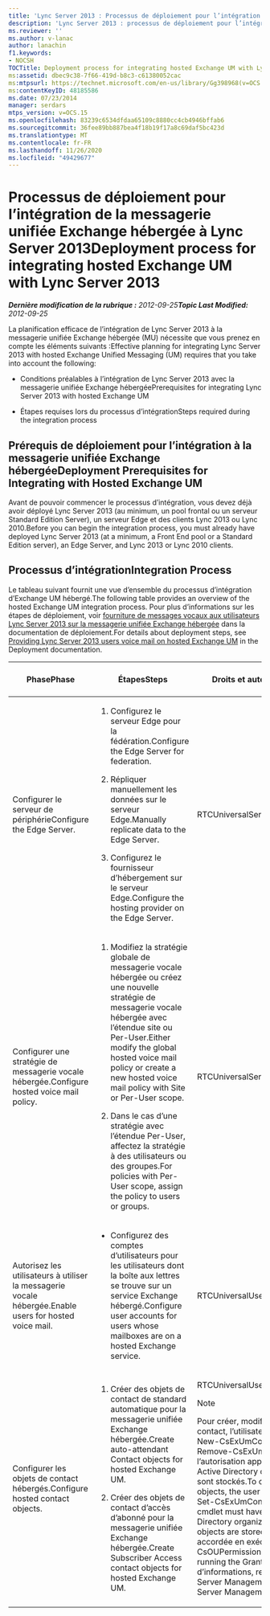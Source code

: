 ```yaml
---
title: 'Lync Server 2013 : Processus de déploiement pour l’intégration de la messagerie unifiée Exchange hébergée'
description: 'Lync Server 2013 : processus de déploiement pour l’intégration de la messagerie unifiée Exchange hébergée.'
ms.reviewer: ''
ms.author: v-lanac
author: lanachin
f1.keywords:
- NOCSH
TOCTitle: Deployment process for integrating hosted Exchange UM with Lync Server
ms:assetid: dbec9c38-7f66-419d-b8c3-c61380052cac
ms:mtpsurl: https://technet.microsoft.com/en-us/library/Gg398968(v=OCS.15)
ms:contentKeyID: 48185586
ms.date: 07/23/2014
manager: serdars
mtps_version: v=OCS.15
ms.openlocfilehash: 83239c6534dfdaa65109c8880cc4cb4946bffab6
ms.sourcegitcommit: 36fee89bb887bea4f18b19f17a8c69daf5bc423d
ms.translationtype: MT
ms.contentlocale: fr-FR
ms.lasthandoff: 11/26/2020
ms.locfileid: "49429677"
---
```

# <a name="deployment-process-for-integrating-hosted-exchange-um-with-lync-server-2013"></a><span data-ttu-id="bad64-103">Processus de déploiement pour l’intégration de la messagerie unifiée Exchange hébergée à Lync Server 2013</span><span class="sxs-lookup"><span data-stu-id="bad64-103">Deployment process for integrating hosted Exchange UM with Lync Server 2013</span></span>

<div data-xmlns="http://www.w3.org/1999/xhtml">

<div class="topic" data-xmlns="http://www.w3.org/1999/xhtml" data-msxsl="urn:schemas-microsoft-com:xslt" data-cs="https://msdn.microsoft.com/">

<div data-asp="https://msdn2.microsoft.com/asp">



</div>

<div id="mainSection">

<div id="mainBody"><span data-ttu-id="bad64-104">

<span> </span></span><span class="sxs-lookup"><span data-stu-id="bad64-104">

<span> </span></span></span>

<span data-ttu-id="bad64-105">_**Dernière modification de la rubrique :** 2012-09-25_</span><span class="sxs-lookup"><span data-stu-id="bad64-105">_**Topic Last Modified:** 2012-09-25_</span></span>

<span data-ttu-id="bad64-106">La planification efficace de l’intégration de Lync Server 2013 à la messagerie unifiée Exchange hébergée (MU) nécessite que vous prenez en compte les éléments suivants :</span><span class="sxs-lookup"><span data-stu-id="bad64-106">Effective planning for integrating Lync Server 2013 with hosted Exchange Unified Messaging (UM) requires that you take into account the following:</span></span>

  - <span data-ttu-id="bad64-107">Conditions préalables à l’intégration de Lync Server 2013 avec la messagerie unifiée Exchange hébergée</span><span class="sxs-lookup"><span data-stu-id="bad64-107">Prerequisites for integrating Lync Server 2013 with hosted Exchange UM</span></span>

  - <span data-ttu-id="bad64-108">Étapes requises lors du processus d’intégration</span><span class="sxs-lookup"><span data-stu-id="bad64-108">Steps required during the integration process</span></span>

<div>

## <a name="deployment-prerequisites-for-integrating-with-hosted-exchange-um"></a><span data-ttu-id="bad64-109">Prérequis de déploiement pour l’intégration à la messagerie unifiée Exchange hébergée</span><span class="sxs-lookup"><span data-stu-id="bad64-109">Deployment Prerequisites for Integrating with Hosted Exchange UM</span></span>

<span data-ttu-id="bad64-110">Avant de pouvoir commencer le processus d’intégration, vous devez déjà avoir déployé Lync Server 2013 (au minimum, un pool frontal ou un serveur Standard Edition Server), un serveur Edge et des clients Lync 2013 ou Lync 2010.</span><span class="sxs-lookup"><span data-stu-id="bad64-110">Before you can begin the integration process, you must already have deployed Lync Server 2013 (at a minimum, a Front End pool or a Standard Edition server), an Edge Server, and Lync 2013 or Lync 2010 clients.</span></span>

</div>

<div>

## <a name="integration-process"></a><span data-ttu-id="bad64-111">Processus d’intégration</span><span class="sxs-lookup"><span data-stu-id="bad64-111">Integration Process</span></span>

<span data-ttu-id="bad64-112">Le tableau suivant fournit une vue d’ensemble du processus d’intégration d’Exchange UM hébergé.</span><span class="sxs-lookup"><span data-stu-id="bad64-112">The following table provides an overview of the hosted Exchange UM integration process.</span></span> <span data-ttu-id="bad64-113">Pour plus d’informations sur les étapes de déploiement, voir [fourniture de messages vocaux aux utilisateurs Lync Server 2013 sur la messagerie unifiée Exchange hébergée](lync-server-2013-providing-lync-server-users-voice-mail-on-hosted-exchange-um.md) dans la documentation de déploiement.</span><span class="sxs-lookup"><span data-stu-id="bad64-113">For details about deployment steps, see [Providing Lync Server 2013 users voice mail on hosted Exchange UM](lync-server-2013-providing-lync-server-users-voice-mail-on-hosted-exchange-um.md) in the Deployment documentation.</span></span>


<table>
<colgroup>
<col style="width: 25%" />
<col style="width: 25%" />
<col style="width: 25%" />
<col style="width: 25%" />
</colgroup>
<thead>
<tr class="header">
<th><span data-ttu-id="bad64-114">Phase</span><span class="sxs-lookup"><span data-stu-id="bad64-114">Phase</span></span></th>
<th><span data-ttu-id="bad64-115">Étapes</span><span class="sxs-lookup"><span data-stu-id="bad64-115">Steps</span></span></th>
<th><span data-ttu-id="bad64-116">Droits et autorisations</span><span class="sxs-lookup"><span data-stu-id="bad64-116">Rights and permissions</span></span></th>
<th><span data-ttu-id="bad64-117">Documentation de déploiement</span><span class="sxs-lookup"><span data-stu-id="bad64-117">Deployment documentation</span></span></th>
</tr>
</thead>
<tbody>
<tr class="odd">
<td><p><span data-ttu-id="bad64-118">Configurer le serveur de périphérie</span><span class="sxs-lookup"><span data-stu-id="bad64-118">Configure the Edge Server.</span></span></p></td>
<td><ol>
<li><p><span data-ttu-id="bad64-119">Configurez le serveur Edge pour la fédération.</span><span class="sxs-lookup"><span data-stu-id="bad64-119">Configure the Edge Server for federation.</span></span></p></li>
<li><p><span data-ttu-id="bad64-120">Répliquer manuellement les données sur le serveur Edge.</span><span class="sxs-lookup"><span data-stu-id="bad64-120">Manually replicate data to the Edge Server.</span></span></p></li>
<li><p><span data-ttu-id="bad64-121">Configurez le fournisseur d’hébergement sur le serveur Edge.</span><span class="sxs-lookup"><span data-stu-id="bad64-121">Configure the hosting provider on the Edge Server.</span></span></p></li>
</ol></td>
<td><p><span data-ttu-id="bad64-122">RTCUniversalServerAdmins</span><span class="sxs-lookup"><span data-stu-id="bad64-122">RTCUniversalServerAdmins</span></span></p></td>
<td><p><span data-ttu-id="bad64-123"><a href="lync-server-2013-configure-the-edge-server-for-integration-with-hosted-exchange-um.md">Configuration du serveur Edge pour l’intégration à la messagerie unifiée Exchange hébergée</a></span><span class="sxs-lookup"><span data-stu-id="bad64-123"><a href="lync-server-2013-configure-the-edge-server-for-integration-with-hosted-exchange-um.md">Configure the Edge Server for integration with hosted Exchange UM</a></span></span></p></td>
</tr>
<tr class="even">
<td><p><span data-ttu-id="bad64-124">Configurer une stratégie de messagerie vocale hébergée.</span><span class="sxs-lookup"><span data-stu-id="bad64-124">Configure hosted voice mail policy.</span></span></p></td>
<td><ol>
<li><p><span data-ttu-id="bad64-125">Modifiez la stratégie globale de messagerie vocale hébergée ou créez une nouvelle stratégie de messagerie vocale hébergée avec l’étendue site ou Per-User.</span><span class="sxs-lookup"><span data-stu-id="bad64-125">Either modify the global hosted voice mail policy or create a new hosted voice mail policy with Site or Per-User scope.</span></span></p></li>
<li><p><span data-ttu-id="bad64-126">Dans le cas d’une stratégie avec l’étendue Per-User, affectez la stratégie à des utilisateurs ou des groupes.</span><span class="sxs-lookup"><span data-stu-id="bad64-126">For policies with Per-User scope, assign the policy to users or groups.</span></span></p></li>
</ol></td>
<td><p><span data-ttu-id="bad64-127">RTCUniversalServerAdmins</span><span class="sxs-lookup"><span data-stu-id="bad64-127">RTCUniversalServerAdmins</span></span></p></td>
<td><p><span data-ttu-id="bad64-128"><a href="lync-server-2013-manage-hosted-voice-mail-policies.md">Gestion des stratégies de messagerie vocale hébergée dans Lync Server 2013</a></span><span class="sxs-lookup"><span data-stu-id="bad64-128"><a href="lync-server-2013-manage-hosted-voice-mail-policies.md">Manage hosted voice mail policies in Lync Server 2013</a></span></span></p></td>
</tr>
<tr class="odd">
<td><p><span data-ttu-id="bad64-129">Autorisez les utilisateurs à utiliser la messagerie vocale hébergée.</span><span class="sxs-lookup"><span data-stu-id="bad64-129">Enable users for hosted voice mail.</span></span></p></td>
<td><ul>
<li><p><span data-ttu-id="bad64-130">Configurez des comptes d’utilisateurs pour les utilisateurs dont la boîte aux lettres se trouve sur un service Exchange hébergé.</span><span class="sxs-lookup"><span data-stu-id="bad64-130">Configure user accounts for users whose mailboxes are on a hosted Exchange service.</span></span></p></li>
</ul></td>
<td><p><span data-ttu-id="bad64-131">RTCUniversalUserAdmins</span><span class="sxs-lookup"><span data-stu-id="bad64-131">RTCUniversalUserAdmins</span></span></p></td>
<td><p><span data-ttu-id="bad64-132"><a href="lync-server-2013-enable-users-for-hosted-voice-mail.md">Activation des utilisateurs pour la messagerie vocale hébergée dans Lync Server 2013</a></span><span class="sxs-lookup"><span data-stu-id="bad64-132"><a href="lync-server-2013-enable-users-for-hosted-voice-mail.md">Enable users for hosted voice mail in Lync Server 2013</a></span></span></p></td>
</tr>
<tr class="even">
<td><p><span data-ttu-id="bad64-133">Configurer les objets de contact hébergés.</span><span class="sxs-lookup"><span data-stu-id="bad64-133">Configure hosted contact objects.</span></span></p></td>
<td><ol>
<li><p><span data-ttu-id="bad64-134">Créer des objets de contact de standard automatique pour la messagerie unifiée Exchange hébergée.</span><span class="sxs-lookup"><span data-stu-id="bad64-134">Create auto-attendant Contact objects for hosted Exchange UM.</span></span></p></li>
<li><p><span data-ttu-id="bad64-135">Créer des objets de contact d’accès d’abonné pour la messagerie unifiée Exchange hébergée.</span><span class="sxs-lookup"><span data-stu-id="bad64-135">Create Subscriber Access contact objects for hosted Exchange UM.</span></span></p></li>
</ol></td>
<td><p><span data-ttu-id="bad64-136">RTCUniversalUserAdmins</span><span class="sxs-lookup"><span data-stu-id="bad64-136">RTCUniversalUserAdmins</span></span></p>
<div>

> [!NOTE]  
> <span data-ttu-id="bad64-137">Pour créer, modifier ou supprimer des objets de contact, l’utilisateur exécutant l’applet de commande New-CsExUmContact, Set-CsExUmContact ou Remove-CsExUmContact doit disposer de l’autorisation appropriée pour l’unité d’organisation Active Directory où les nouveaux objets de contact sont stockés.</span><span class="sxs-lookup"><span data-stu-id="bad64-137">To create, modify or remove contact objects, the user who runs the New-CsExUmContact, Set-CsExUmContact or Remove-CsExUmContact cmdlet must have the correct permission to the Active Directory organizational unit where the new contact objects are stored.</span></span> <span data-ttu-id="bad64-138">Cette autorisation peut être accordée en exécutant l’applet de commande Grant-CsOUPermission.</span><span class="sxs-lookup"><span data-stu-id="bad64-138">This permission can be granted by running the Grant-CsOUPermission cmdlet.</span></span> <span data-ttu-id="bad64-139">Pour plus d’informations, reportez-vous à la documentation Lync Server Management Shell.</span><span class="sxs-lookup"><span data-stu-id="bad64-139">For details, see the Lync Server Management Shell documentation.</span></span>


</div></td>
<td><p><span data-ttu-id="bad64-140"><a href="lync-server-2013-create-contact-objects-for-hosted-exchange-um.md">Création des objets de contact pour la messagerie unifiée Exchange hébergée dans Lync Server 2013</a></span><span class="sxs-lookup"><span data-stu-id="bad64-140"><a href="lync-server-2013-create-contact-objects-for-hosted-exchange-um.md">Create contact objects for hosted Exchange UM in Lync Server 2013</a></span></span></p></td><span data-ttu-id="bad64-141">
</tr>
</tbody>
</table>


</div>

</div>

<span> </span>

</div>

</div>

</span><span class="sxs-lookup"><span data-stu-id="bad64-141">
</tr>
</tbody>
</table>


</div>

</div>

<span> </span>

</div>

</div>

</span></span></div>

